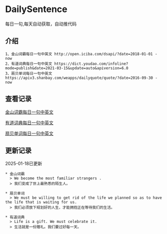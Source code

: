# DailySentence

每日一句,每天自动获取，自动推代码

## 介绍

```
1、金山词霸每日一句中英文 http://open.iciba.com/dsapi/?date=2018-01-01 - now
2、有道词典每日一句中英文 https://dict.youdao.com/infoline?mode=publish&date=2021-03-15&update=auto&apiversion=6.0
3、扇贝单词每日一句中英文 https://apiv3.shanbay.com/weapps/dailyquote/quote/?date=2016-09-30 - now
```

## 查看记录

[金山词霸每日一句中英文](./data/iciba/)

[有道词典每日一句中英文](./data/youdao/)

[扇贝单词每日一句中英文](./data/shanbay/)

## 更新记录
2025-01-18已更新 
```
* 金山词霸
  > We become the most familiar strangers .
  > 我们变成了世上最熟悉的陌生人。

* 扇贝单词
  > We must be willing to get rid of the life we planned so as to have the life that is waiting for us.
  > 我们必须放下规划好的人生，才能拥抱正在等待我们的生活。

* 有道词典
  > Life is a gift. We must celebrate it.
  > 生活就是一份赠礼。我们要过好每一天。

```

